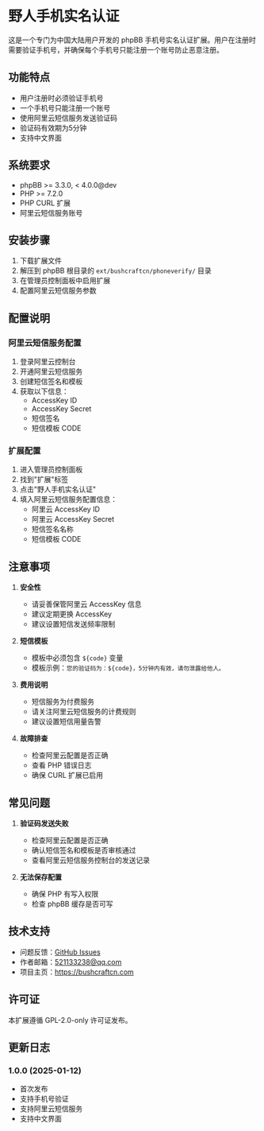 # 野人手机实名认证

这是一个专门为中国大陆用户开发的 phpBB 手机号实名认证扩展。用户在注册时需要验证手机号，并确保每个手机号只能注册一个账号防止恶意注册。

## 功能特点

- 用户注册时必须验证手机号
- 一个手机号只能注册一个账号
- 使用阿里云短信服务发送验证码
- 验证码有效期为5分钟
- 支持中文界面

## 系统要求

- phpBB >= 3.3.0, < 4.0.0@dev
- PHP >= 7.2.0
- PHP CURL 扩展
- 阿里云短信服务账号

## 安装步骤

1. 下载扩展文件
2. 解压到 phpBB 根目录的 `ext/bushcraftcn/phoneverify/` 目录
3. 在管理员控制面板中启用扩展
4. 配置阿里云短信服务参数

## 配置说明

### 阿里云短信服务配置

1. 登录阿里云控制台
2. 开通阿里云短信服务
3. 创建短信签名和模板
4. 获取以下信息：
   - AccessKey ID
   - AccessKey Secret
   - 短信签名
   - 短信模板 CODE

### 扩展配置

1. 进入管理员控制面板
2. 找到"扩展"标签
3. 点击"野人手机实名认证"
4. 填入阿里云短信服务配置信息：
   - 阿里云 AccessKey ID
   - 阿里云 AccessKey Secret
   - 短信签名名称
   - 短信模板 CODE

## 注意事项

1. **安全性**
   - 请妥善保管阿里云 AccessKey 信息
   - 建议定期更换 AccessKey
   - 建议设置短信发送频率限制

2. **短信模板**
   - 模板中必须包含 `${code}` 变量
   - 模板示例：`您的验证码为：${code}，5分钟内有效，请勿泄露给他人。`

3. **费用说明**
   - 短信服务为付费服务
   - 请关注阿里云短信服务的计费规则
   - 建议设置短信用量告警

4. **故障排查**
   - 检查阿里云配置是否正确
   - 查看 PHP 错误日志
   - 确保 CURL 扩展已启用

## 常见问题

1. **验证码发送失败**
   - 检查阿里云配置是否正确
   - 确认短信签名和模板是否审核通过
   - 查看阿里云短信服务控制台的发送记录

2. **无法保存配置**
   - 确保 PHP 有写入权限
   - 检查 phpBB 缓存是否可写

## 技术支持

- 问题反馈：[GitHub Issues](https://github.com/YerenChina/phpbb-phoneverify/issues)
- 作者邮箱：521133238@qq.com
- 项目主页：https://bushcraftcn.com

## 许可证

本扩展遵循 GPL-2.0-only 许可证发布。

## 更新日志

### 1.0.0 (2025-01-12)
- 首次发布
- 支持手机号验证
- 支持阿里云短信服务
- 支持中文界面 
